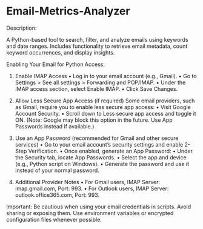 # Email-Metrics-Analyzer
Description:

A Python-based tool to search, filter, and analyze emails using keywords and date ranges. Includes functionality to retrieve email metadata, count keyword occurrences, and display insights.



Enabling Your Email for Python Access:
1. Enable IMAP Access
• Log in to your email account (e.g., Gmail).
• Go to Settings > See all settings > Forwarding and POP/IMAP.
• Under the IMAP access section, select Enable IMAP.
• Click Save Changes.

2. Allow Less Secure App Access (if required)
Some email providers, such as Gmail, require you to enable less secure app access:
• Visit Google Account Security.
• Scroll down to Less secure app access and toggle it ON.
(Note: Google may block this option in the future. Use App Passwords instead if available.)

3. Use an App Password (recommended for Gmail and other secure services)
• Go to your email account’s security settings and enable 2-Step Verification.
• Once enabled, generate an App Password:
  • Under the Security tab, locate App Passwords.
  • Select the app and device (e.g., Python script on Windows).
  • Generate the password and use it instead of your normal password.

4. Additional Provider Notes
• For Gmail users, IMAP Server: imap.gmail.com, Port: 993.
• For Outlook users, IMAP Server: outlook.office365.com, Port: 993.

Important: Be cautious when using your email credentials in scripts. Avoid sharing or exposing them. Use environment variables or encrypted configuration files whenever possible.

   
